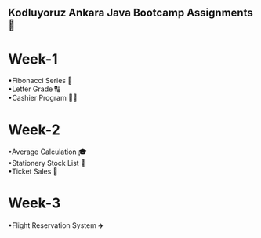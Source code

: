 ## Kodluyoruz Ankara Java Bootcamp Assignments :rocket:

# Week-1

•Fibonacci Series 🔢<br>
•Letter Grade 🔠<br>
•Cashier Program 👩‍🌾

# Week-2

•Average Calculation 🎓<br>
•Stationery Stock List 📕<br>
•Ticket Sales 🎫

# Week-3

•Flight Reservation System ✈️
